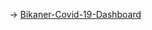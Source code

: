 -> [Bikaner-Covid-19-Dashboard](https://share.streamlit.io/vivek20dadhich/bikaner-covid-19-dashboard/main/bikaner-covid-app.py)
